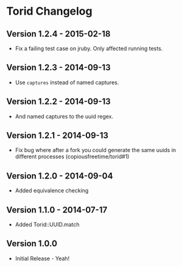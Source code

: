 # Torid Changelog
## Version 1.2.4 - 2015-02-18

* Fix a failing test case on jruby. Only affected running tests.

## Version 1.2.3 - 2014-09-13

* Use `captures` instead of named captures.

## Version 1.2.2 - 2014-09-13

* And named captures to the uuid regex.

## Version 1.2.1 - 2014-09-13

* Fix bug where after a fork you could generate the same uuids in different
  processes (copiousfreetime/torid#1)

## Version 1.2.0 - 2014-09-04

* Added equivalence checking

## Version 1.1.0 - 2014-07-17

* Added Torid::UUID.match

## Version 1.0.0

* Initial Release - Yeah!

